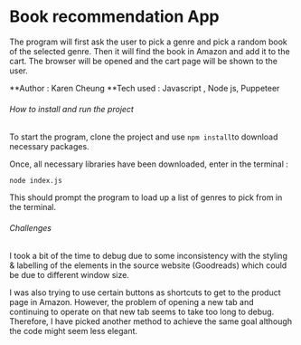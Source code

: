 # Book recommendation App

The program will first ask the user to pick a genre and pick a random book of the selected genre. 
Then it will find the book in Amazon and add it to the cart. The browser will be opened and the cart page will be shown to the user. 

**Author : Karen Cheung 
**Tech used : Javascript , Node js, Puppeteer 

###### How to install and run the project

To start the program, clone the project and use ``` npm install ```to download necessary packages. 

Once, all necessary libraries have been downloaded, enter in the terminal :

```node index.js```

This should prompt the program to load up a list of genres to pick from in the terminal. 

###### Challenges

I took a bit of the time to debug due to some inconsistency with the styling & labelling of the elements 
in the source website (Goodreads) which could be due to different window size.

I was also trying to use certain buttons as shortcuts to get to the product page in Amazon. However, the problem of opening a new tab and continuing to operate on that new tab
seems to take too long to debug. Therefore, I have picked another method to achieve the same goal although the code might seem less elegant. 